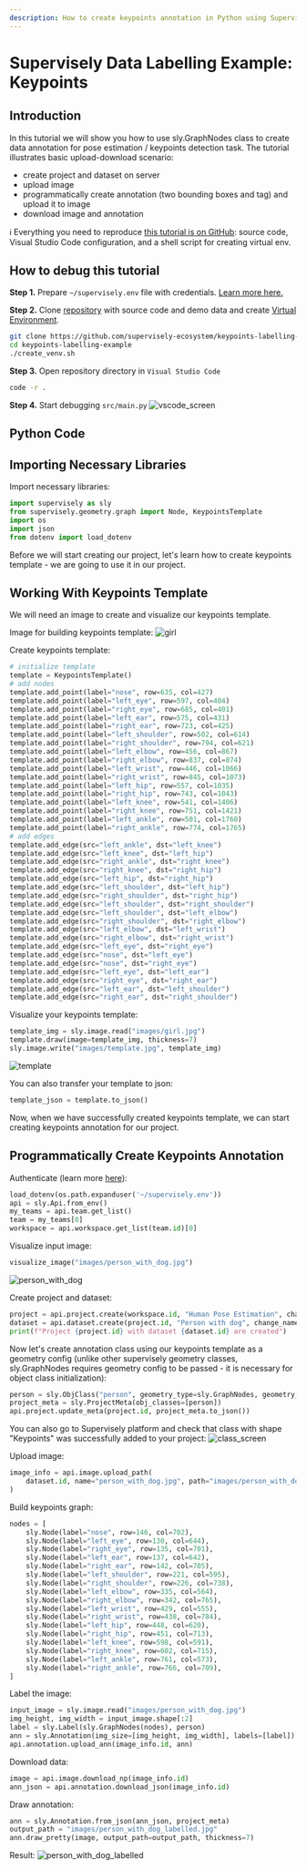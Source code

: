```yaml
---
description: How to create keypoints annotation in Python using Supervisely
---
```


# Supervisely Data Labelling Example: Keypoints

## Introduction

In this tutorial we will show you how to use sly.GraphNodes class to create data annotation for pose estimation / keypoints detection task. The tutorial illustrates basic upload-download scenario:

* create project and dataset on server
* upload image
* programmatically create annotation (two bounding boxes and tag) and upload it to image
* download image and annotation

ℹ️ Everything you need to reproduce [this tutorial is on GitHub](https://github.com/supervisely-ecosystem/keypoints-labelling-example): source code, Visual Studio Code configuration, and a shell script for creating virtual env.

## How to debug this tutorial

**Step 1.** Prepare  `~/supervisely.env` file with credentials. [Learn more here.](https://developer.supervise.ly/getting-started/basics-of-authentication)

**Step 2.** Clone [repository](https://github.com/supervisely-ecosystem/keypoints-labelling-example) with source code and demo data and create [Virtual Environment](https://docs.python.org/3/library/venv.html).

```bash
git clone https://github.com/supervisely-ecosystem/keypoints-labelling-example
cd keypoints-labelling-example
./create_venv.sh
```

**Step 3.** Open repository directory in `Visual Studio Code`

```bash
code -r .
```

**Step 4.** Start debugging `src/main.py`
![vscode_screen](https://user-images.githubusercontent.com/91027877/212641111-5f9bb616-ab1a-4c7b-b704-0cc5d03805d0.jpg)


## Python Code

## Importing Necessary Libraries

Import necessary libraries:

```python
import supervisely as sly
from supervisely.geometry.graph import Node, KeypointsTemplate
import os
import json
from dotenv import load_dotenv
```

Before we will start creating our project, let's learn how to create keypoints template - we are going to use it in our project.

## Working With Keypoints Template

We will need an image to create and visualize our keypoints template.

Image for building keypoints template:
![girl](https://user-images.githubusercontent.com/91027877/212552404-f6f6a93c-ff15-43ba-ab24-32a71957bb9f.jpg)

Create keypoints template:
```python
# initialize template
template = KeypointsTemplate()
# add nodes
template.add_point(label="nose", row=635, col=427)
template.add_point(label="left_eye", row=597, col=404)
template.add_point(label="right_eye", row=685, col=401)
template.add_point(label="left_ear", row=575, col=431)
template.add_point(label="right_ear", row=723, col=425)
template.add_point(label="left_shoulder", row=502, col=614)
template.add_point(label="right_shoulder", row=794, col=621)
template.add_point(label="left_elbow", row=456, col=867)
template.add_point(label="right_elbow", row=837, col=874)
template.add_point(label="left_wrist", row=446, col=1066)
template.add_point(label="right_wrist", row=845, col=1073)
template.add_point(label="left_hip", row=557, col=1035)
template.add_point(label="right_hip", row=743, col=1043)
template.add_point(label="left_knee", row=541, col=1406)
template.add_point(label="right_knee", row=751, col=1421)
template.add_point(label="left_ankle", row=501, col=1760)
template.add_point(label="right_ankle", row=774, col=1765)
# add edges
template.add_edge(src="left_ankle", dst="left_knee")
template.add_edge(src="left_knee", dst="left_hip")
template.add_edge(src="right_ankle", dst="right_knee")
template.add_edge(src="right_knee", dst="right_hip")
template.add_edge(src="left_hip", dst="right_hip")
template.add_edge(src="left_shoulder", dst="left_hip")
template.add_edge(src="right_shoulder", dst="right_hip")
template.add_edge(src="left_shoulder", dst="right_shoulder")
template.add_edge(src="left_shoulder", dst="left_elbow")
template.add_edge(src="right_shoulder", dst="right_elbow")
template.add_edge(src="left_elbow", dst="left_wrist")
template.add_edge(src="right_elbow", dst="right_wrist")
template.add_edge(src="left_eye", dst="right_eye")
template.add_edge(src="nose", dst="left_eye")
template.add_edge(src="nose", dst="right_eye")
template.add_edge(src="left_eye", dst="left_ear")
template.add_edge(src="right_eye", dst="right_ear")
template.add_edge(src="left_ear", dst="left_shoulder")
template.add_edge(src="right_ear", dst="right_shoulder")
```

Visualize your keypoints template:
```python
template_img = sly.image.read("images/girl.jpg")
template.draw(image=template_img, thickness=7)
sly.image.write("images/template.jpg", template_img)
```
![template](https://user-images.githubusercontent.com/91027877/212552424-87a0c197-63ce-46d1-95b7-aefd640076a8.jpg)

You can also transfer your template to json:
```python
template_json = template.to_json()
```

Now, when we have successfully created keypoints template, we can start creating keypoints annotation for our project.

## Programmatically Create Keypoints Annotation

Authenticate (learn more [here](https://developer.supervise.ly/getting-started/first-steps/basics-of-authentication)):
```python
load_dotenv(os.path.expanduser('~/supervisely.env'))
api = sly.Api.from_env()
my_teams = api.team.get_list()
team = my_teams[0]
workspace = api.workspace.get_list(team.id)[0]
```

Visualize input image:
```python
visualize_image("images/person_with_dog.jpg")
```
![person_with_dog](https://user-images.githubusercontent.com/91027877/212552599-294c41aa-72bb-4243-8a41-5fbfc73f9a0e.jpg)

Create project and dataset:
```python
project = api.project.create(workspace.id, "Human Pose Estimation", change_name_if_conflict=True)
dataset = api.dataset.create(project.id, "Person with dog", change_name_if_conflict=True)
print(f"Project {project.id} with dataset {dataset.id} are created")
```

Now let's create annotation class using our keypoints template as a geometry config (unlike other supervisely geometry classes, sly.GraphNodes requires geometry config to be passed - it is necessary for object class initialization):
```python
person = sly.ObjClass("person", geometry_type=sly.GraphNodes, geometry_config=template)
project_meta = sly.ProjectMeta(obj_classes=[person])
api.project.update_meta(project.id, project_meta.to_json())
```

You can also go to Supervisely platform and check that class with shape "Keypoints" was successfully added to your project:
![class_screen](https://user-images.githubusercontent.com/91027877/212641376-e91221f9-8daf-4aa2-935e-c4d15a13ac88.jpg)


Upload image:
```python
image_info = api.image.upload_path(
    dataset.id, name="person_with_dog.jpg", path="images/person_with_dog.jpg"
)
```

Build keypoints graph:
```python
nodes = [
    sly.Node(label="nose", row=146, col=702),
    sly.Node(label="left_eye", row=130, col=644),
    sly.Node(label="right_eye", row=135, col=701),
    sly.Node(label="left_ear", row=137, col=642),
    sly.Node(label="right_ear", row=142, col=705),
    sly.Node(label="left_shoulder", row=221, col=595),
    sly.Node(label="right_shoulder", row=226, col=738),
    sly.Node(label="left_elbow", row=335, col=564),
    sly.Node(label="right_elbow", row=342, col=765),
    sly.Node(label="left_wrist", row=429, col=555),
    sly.Node(label="right_wrist", row=438, col=784),
    sly.Node(label="left_hip", row=448, col=620),
    sly.Node(label="right_hip", row=451, col=713),
    sly.Node(label="left_knee", row=598, col=591),
    sly.Node(label="right_knee", row=602, col=715),
    sly.Node(label="left_ankle", row=761, col=573),
    sly.Node(label="right_ankle", row=766, col=709),
]
```

Label the image:
```python
input_image = sly.image.read("images/person_with_dog.jpg")
img_height, img_width = input_image.shape[:2]
label = sly.Label(sly.GraphNodes(nodes), person)
ann = sly.Annotation(img_size=[img_height, img_width], labels=[label])
api.annotation.upload_ann(image_info.id, ann)
```

Download data:
```python
image = api.image.download_np(image_info.id)
ann_json = api.annotation.download_json(image_info.id)
```

Draw annotation:
```python
ann = sly.Annotation.from_json(ann_json, project_meta)
output_path = "images/person_with_dog_labelled.jpg"
ann.draw_pretty(image, output_path=output_path, thickness=7)
```

Result:
![person_with_dog_labelled](https://user-images.githubusercontent.com/91027877/212553004-8062ad93-c1da-46e9-ab53-956f4e947f87.jpg)
